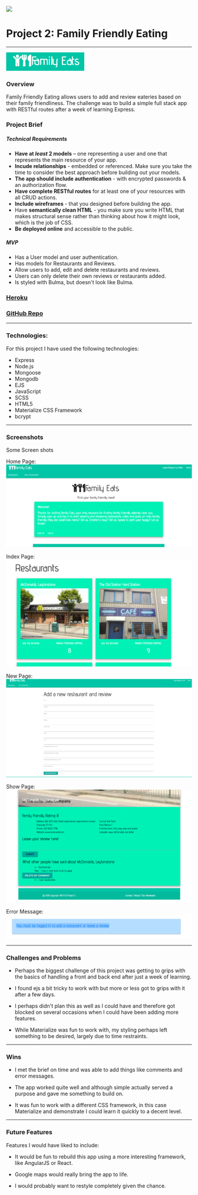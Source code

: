 ![](https://ga-dash.s3.amazonaws.com/production/assets/logo-9f88ae6c9c3871690e33280fcf557f33.png)


# Project 2: Family Friendly Eating

<hr>

![Family Eats Logo](./public/images/logo.png)

### Overview
Family Friendly Eating allows users to add and review eateries based on their family friendliness. The challenge was to build a simple full stack app with RESTful routes after a week of learning Express.


### Project Brief

##### Technical Requirements


* **Have at _least_ 2 models** – one representing a user and one that represents the main resource of your app.
* **Incude relationships** - embedded or referenced. Make sure you take the time to consider the best approach before building out your models.
* **The app should include authentication** - with encrypted passwords & an authorization flow.
* **Have complete RESTful routes** for at least one of your resources with all CRUD actions.
* **Include wireframes** - that you designed before building the app.
* Have **semantically clean HTML** - you make sure you write HTML that makes structural sense rather than thinking about how it might look, which is the job of CSS.
* **Be deployed online** and accessible to the public.

##### MVP

* Has a User model and user authentication.
* Has models for Restaurants and Reviews.
* Allow users to add, edit and delete restaurants and reviews.
* Users can only delete their own reviews or restaurants added.
* Is styled with Bulma, but doesn't look like Bulma.

### [Heroku](https://family-eats.herokuapp.com/)

### [GitHub Repo](https://github.com/Petemab/family_meal_app)

 ---


### Technologies:

For this project I have used the following technologies:

* Express
* Node.js
* Mongoose
* Mongodb
* EJS
* JavaScript
* SCSS
* HTML5
* Materialize CSS Framework
* bcrypt


---

### Screenshots
Some Screen shots

Home Page:
![homeScreen](./public/images/homeScreen.png)


Index Page:
![indexPage](./public/images/indexPage.png)

New Page:
![add](./public/images/add.png)

Show Page:
![show](./public/images/show.png)

Error Message:
![errorMessage](./public/images/errorMessage.png)



---

### Challenges and Problems

* Perhaps the biggest challenge of this project was getting to grips with the basics of handling a front and back end after just a week of learning.

* I found ejs a bit tricky to work with but more or less got to grips with it after a few days.

* I perhaps didn't plan this as well as I could have and therefore got blocked on several occasions when I could have been adding more features.

* While Materialize was fun to work with, my styling perhaps left something to be desired, largely due to time restraints.

---

### Wins

* I met the brief on time and was able to add things like comments and error messages.

* The app worked quite well and although simple actually served a purpose and gave me something to build on.

* It was fun to work with a different CSS framework, in this case Materialize and demonstrate I could learn it quickly to a decent level.

---

### Future Features

Features I would have liked to include:

* It would be fun to rebuild this app using a more interesting framework, like AngularJS or React.

* Google maps would really bring the app to life.

* I would probably want to restyle completely given the chance.
